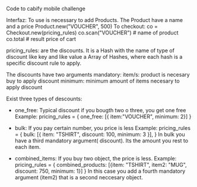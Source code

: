 Code to cabify mobile challenge

Interfaz: 
To use is necessary to add Products. The Product have a name and a price
Product.new("VOUCHER", 500)
To checkout:
co = Checkout.new(pricing_rules)
co.scan("VOUCHER") # name of product
co.total # result price of cart

pricing_rules: are the discounts. It is a Hash with the name of type of discount like key and like value a Array of Hashes, where each hash is a specific discount rule to apply.

The discounts have two arguments mandatory:
item/s: product is necesary buy to apply discount
minimum: minimum amount of items necesary to apply discount

Exist three types of descounts:
- one_free: Typical discount if you bougth two o three, you get one free
Example: 
  pricing_rules = {
      one_free: [{ item:"VOUCHER", minimum: 2}]
    }

- bulk: If you pay certain number, you price is less
Example: 
  pricing_rules = {
      bulk: [{ item: "TSHIRT", discount: 100, minimum: 3 }],
    }
  In bulk you have a third mandatory argument( discount). Its the amount you rest to each item.

- combined_items: If you buy two object, the price is less.
Example: 
  pricing_rules = {
      combined_products: [{item: "TSHIRT", item2: "MUG", discount: 750, minimum: 1}]
    }
    In this case you add a fourth mandatory argument (item2) that is a second neccesary object.
